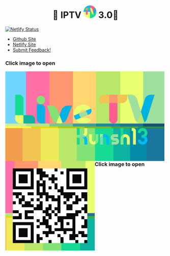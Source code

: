 
<h1 align='center'>🌟 IPTV <a href="https://kunsh13.github.io/iptv/"><img src="/img/favicon_round.png" width="40" height="40"></a> 3.0🌟</h1>

[![Netlify Status](https://api.netlify.com/api/v1/badges/b649cddc-2888-4ee6-9391-fa6be667a902/deploy-status)](https://app.netlify.com/sites/kunsh13/deploys)

- [Github Site](https://kunsh13.github.io/iptv/)
- [Netlify Site](https://kunsh13.netlify.app/)
- [Submit Feedback!](https://forms.gle/XACScoR7myNHnVCh8)

###       Click image to open

[<img align="left" alt="IPTV" width="500px" height="281px" src="img/banner.png" />][site]

[site]: https://kunsh13.github.io/iptv/


[<img align="left" alt="qr code" width="281px" height="281px" src="img/qr_c.png" />][site]
###       Click image to open

<br>
<br>
<br>
<br>
<br>
<br>
<br>
<br>
<br>


